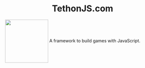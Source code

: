 
  <h1 align="center">TethonJS.com</h1>
  <img src="tethonjs.com/images/mstile-144x144.png" width="140px" height="140px" align="center">
  A framework to build games with JavaScript.
